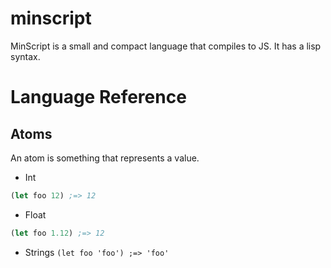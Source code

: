 minscript
=========

MinScript is a small and compact language that compiles to JS. It has a lisp
syntax.


# Language Reference

## Atoms

An atom is something that represents a value.

- Int
```clojure
(let foo 12) ;=> 12
```
- Float
```clojure
(let foo 1.12) ;=> 12
```
- Strings
  `(let foo 'foo') ;=> 'foo'`

